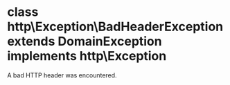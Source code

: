 # class http\Exception\BadHeaderException extends DomainException implements http\Exception

A bad HTTP header was encountered.
